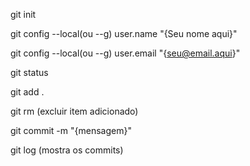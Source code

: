 git init

git config --local(ou --g) user.name "{Seu nome aqui}"

git config --local(ou --g) user.email "{seu@email.aqui}"

git status

git add .

git rm (excluir item adicionado)

git commit -m "{mensagem}"

git log (mostra os commits)
